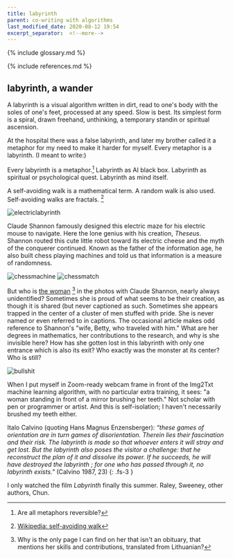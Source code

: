 ```yaml
---
title: labyrinth
parent: co-writing with algorithms
last_modified_date: 2020-08-12 19:54
excerpt_separator:  <!--more-->
---
```


{% include glossary.md %}

{% include references.md %}

## labyrinth, a wander

A labyrinth is a visual algorithm written in dirt, read to one's body with the soles of one's feet, processed at any speed. Slow is best. Its simplest form is a spiral, drawn freehand, unthinking, a temporary standin or spiritual ascension. 

At the hospital there was a false labyrinth, and later my brother called it a metaphor for my need to make it harder for myself. Every metaphor is a labyrinth. (I meant to write:) 

Every labyrinth is a metaphor.[^1] Labyrinth as AI black box. Labyrinth as spiritual or psychological quest. Labyrinth as mind itself. 

A self-avoiding walk is a mathematical term. A random walk is also used. Self-avoiding walks are fractals. [^2]

![electriclabyrinth](https://cdn.glitch.com/eaa18b38-3765-4c0b-8304-2af139b6b542%2Fshannon-laybirnth-playing-with-model.jpg?v=1597440261546)

Claude Shannon famously designed this electric maze for his electric mouse to navigate. Here the lone genius with his creation, _Theseus_. Shannon routed this cute little robot toward its electric cheese and the myth of the conquerer continued. Known as the father of the information age, he also built chess playing machines and told us that information is a measure of randomness.

![chessmachine](https://cdn.glitch.com/eaa18b38-3765-4c0b-8304-2af139b6b542%2Fshannon-with-woman-chess.jpg?v=1597439952190)
![chessmatch](https://cdn.glitch.com/eaa18b38-3765-4c0b-8304-2af139b6b542%2Fshannon-with-woman-chess2.png?v=1597439957460)

But who is [the woman](https://lt.ikscience.com/98017-betty-shannon-unsung-mathematical-genius-57) [^3] in the photos with Claude Shannon, nearly always unidentified? Sometimes she is proud of what seems to be their creation, as though it is shared (but never captioned as such. Sometimes she appears trapped in the center of a cluster of men stuffed with pride. She is never named or even referred to in captions. The occasional article makes odd reference to Shannon's "wife, Betty, who traveled with him." What are her degrees in mathematics, her contributions to the research, and why is she invisible here? How has she gotten lost in this labyrinth with only one entrance which is also its exit? Who exactly was the monster at its center? Who is still? 

![bullshit](https://cdn.glitch.com/eaa18b38-3765-4c0b-8304-2af139b6b542%2FBowie-BS.gif?v=1597439918698)

When I put myself in Zoom-ready webcam frame in front of the Img2Txt machine learning algorithm, with no particular extra training, it sees: "a woman standing in front of a mirror brushing her teeth." Not scholar with pen or programmer or artist. And this is self-isolation; I haven't necessarily brushed my teeth either. 

<!-- I train a new model using a tiny dataset of images of labyrinths, interested in what it will find. Like a hobbiest brushing dust off a chest in an attic more than a scientist with her carefully measured hypotheses. But the model won't train in time. -->

Italo Calvino (quoting Hans Magnus Enzensberger): _“these games of orientation are in turn games of disorientation. Therein lies their fascination and their risk. The labyrinth is made so that whoever enters it will stray and get lost. But the labyrinth also poses the visitor a challenge: that he reconstruct the plan of it and dissolve its power. If he succeeds, he will have destroyed the labyrinth ; for one who has passed through it, no labyrinth exists."_ (Calvino 1987, 23)
{: .fs-3 }

[^1]: Are all metaphors reversible? 

[^2]: [Wikipedia: self-avoiding walk]

[Wikipedia: self-avoiding walk]: https://en.wikipedia.org/wiki/Self-avoiding_walk

[^3]: Why is the only page I can find on her that isn't an obituary, that mentions her skills and contributions, translated from Lithuanian?

I only watched the film _Labyrinth_ finally this summer. Raley, Sweeney, other authors, Chun.